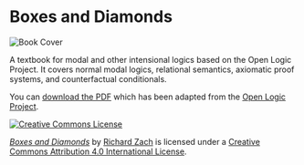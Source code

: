 # Boxes and Diamonds

![Book Cover](https://bd.openlogicproject.org/bd.png)

A textbook for modal and other intensional logics based on the Open Logic Project. It covers normal modal logics, relational semantics, axiomatic proof systems, and counterfactual conditionals.

You can [download the PDF](https://github.com/benbrastmckie/OpenLogic/blob/master/courses/boxes-and-diamonds/bd-screen.pdf) which has been adapted from the [Open Logic Project](https://bd.openlogicproject.org/).

[![Creative Commons License](https://mirrors.creativecommons.org/presskit/buttons/88x31/png/by.png)](http://creativecommons.org/licenses/by/4.0/) 

_[Boxes and Diamonds](https://github.com/rzach/boxes-and-diamonds)_ by [Richard
Zach](http://richardzach.org/) is licensed under a [Creative
Commons Attribution 4.0 International
License](http://creativecommons.org/licenses/by/4.0/).
